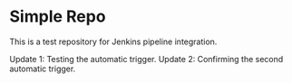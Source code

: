 # Simple Repo

This is a test repository for Jenkins pipeline integration.

Update 1: Testing the automatic trigger.
Update 2: Confirming the second automatic trigger.
